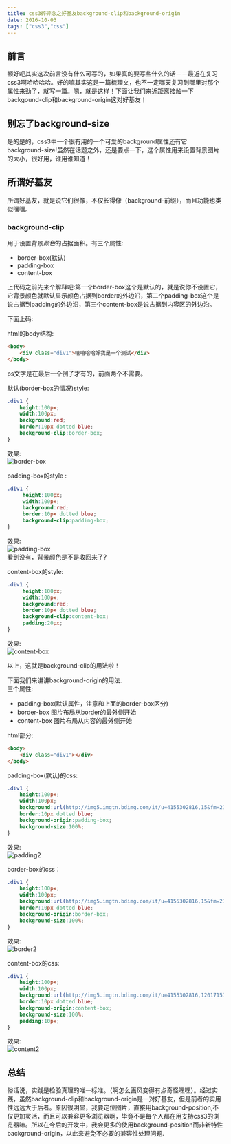 ```yaml
---
title: css3碎碎念之好基友background-clip和background-origin
date: 2016-10-03
tags: ["css3","css"]
---
```

## 前言
额好吧其实这次前言没有什么可写的，如果真的要写些什么的话－－最近在复习css3啊哈哈哈哈。好的嘛其实这是一篇梳理文，也不一定哪天复习到哪里对那个属性来劲了，就写一篇。嗯，就是这样！下面让我们来近距离接触一下backgound-clip和background-origin这对好基友！    
    
## 别忘了background-size  
是的是的，css3中一个很有用的一个可爱的background属性还有它background-size!虽然在话题之外，还是要点一下，这个属性用来设置背景图片的大小，很好用，谁用谁知道！    

## 所谓好基友
所谓好基友，就是说它们很像，不仅长得像（background-前缀），而且功能也类似嘿嘿。   
### background-clip    
用于设置背景*颜色*的占据面积。有三个属性:
- border-box(默认)
- padding-box
- content-box
   
上代码之前先来个解释吧:第一个border-box这个是默认的，就是说你不设置它，它背景颜色就默认显示颜色占据到border的外边沿，第二个padding-box这个是说占据到padding的外边沿，第三个content-box是说占据到内容区的外边沿。       
    
下面上码:    

html的body结构:    
~~~html 
<body>
    <div class="div1">嘻嘻哈哈好我是一个测试</div>
</body>
~~~
ps文字是在最后一个例子才有的，前面两个不需要。    
    
默认(border-box的情况)style:    

```css
.div1 {
    height:100px;
    width:100px;
    background:red;
    border:10px dotted blue;
    background-clip:border-box;
}
```
效果:    
![border-box](http://7xl4oh.com1.z0.glb.clouddn.com/border-box.png)
    
padding-box的style :    

```css
.div1 {
     height:100px;
     width:100px;
     background:red;
     border:10px dotted blue;
     background-clip:padding-box;
}
```
效果:    
![padding-box](http://7xl4oh.com1.z0.glb.clouddn.com/padding-box.png)    
看到没有，背景颜色是不是收回来了?    
    
content-box的style:    
   
```css
.div1 {
     height:100px;
     width:100px;
     background:red;
     border:10px dotted blue;
     background-clip:content-box;
     padding:20px;
}
```
效果:     
![content-box](http://7xl4oh.com1.z0.glb.clouddn.com/content-box.png)    
    
以上，这就是background-clip的用法啦！    
    
下面我们来讲讲background-origin的用法.     
三个属性:    
- padding-box(默认属性，注意和上面的border-box区分)   
- border-box 图片布局从border的最外侧开始
- content-box 图片布局从内容的最外侧开始      
     
html部分:     

~~~html
<body>
    <div class="div1"></div>
</body>
~~~

padding-box(默认)的css:     

```css
.div1 {
    height:100px;
    width:100px;
    background:url(http://img5.imgtn.bdimg.com/it/u=4155302816,15&fm=21&gp=0.jpg) no-repeat;
    border:10px dotted blue;
    background-origin:padding-box;
    background-size:100%;
}
```

效果:    
![padding2](http://7xl4oh.com1.z0.glb.clouddn.com/padding-box.png)
    
border-box的css：    
    
```css
.div1 {
    height:100px;
    width:100px;
    background:url(http://img5.imgtn.bdimg.com/it/u=4155302816,15&fm=21&gp=0.jpg) no-repeat;
    border:10px dotted blue;
    background-origin:border-box;
    background-size:100%;
}
```
    
效果:    
![border2](http://7xl4oh.com1.z0.glb.clouddn.com/border-box2.png)    
    
content-box的css:    

```css
.div1 {
    height:100px;
    width:100px;
    background:url(http://img5.imgtn.bdimg.com/it/u=4155302816,1201715785&fm=21&gp=0.jpg) no-repeat;
    border:10px dotted blue;
    background-origin:content-box;
    background-size:100%;
    padding:10px;
}
```
   
效果:    
![content2](http://7xl4oh.com1.z0.glb.clouddn.com/content-box2.png)    
    
## 总结    
俗话说，实践是检验真理的唯一标准。（啊怎么画风变得有点奇怪嘿嘿）。经过实践，虽然background-clip和background-origin是一对好基友，但是前者的实用性远远大于后者。原因很明显，我要定位图片，直接用background-position,不仅更加灵活，而且可以兼容更多浏览器啊，毕竟不是每个人都在用支持css3的浏览器嘛。所以在今后的开发中，我会更多的使用background-position而非新特性background-origin，以此来避免不必要的兼容性处理问题.    
